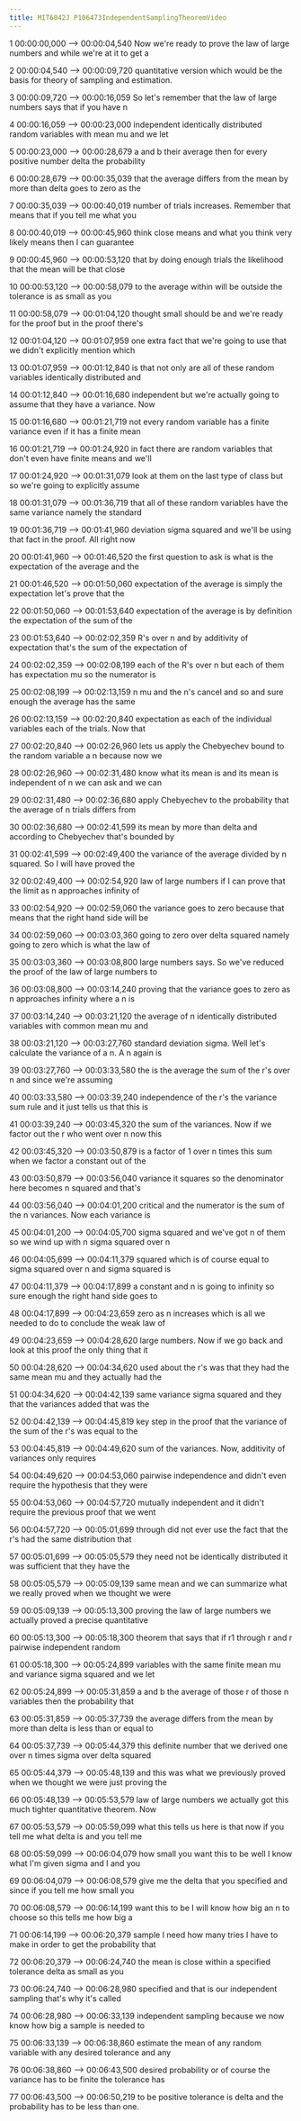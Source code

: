 ```yaml
---
title: MIT6042J P106473IndependentSamplingTheoremVideo
---
```


1
00:00:00,000 --> 00:00:04,540
Now we're ready to prove the law of large numbers and while we're at it to get a

2
00:00:04,540 --> 00:00:09,720
quantitative version which would be the basis for theory of sampling and estimation.

3
00:00:09,720 --> 00:00:16,059
So let's remember that the law of large numbers says that if you have n

4
00:00:16,059 --> 00:00:23,000
independent identically distributed random variables with mean mu and we let

5
00:00:23,000 --> 00:00:28,679
a and b their average then for every positive number delta the probability

6
00:00:28,679 --> 00:00:35,039
that the average differs from the mean by more than delta goes to zero as the

7
00:00:35,039 --> 00:00:40,019
number of trials increases. Remember that means that if you tell me what you

8
00:00:40,019 --> 00:00:45,960
think close means and what you think very likely means then I can guarantee

9
00:00:45,960 --> 00:00:53,120
that by doing enough trials the likelihood that the mean will be that close

10
00:00:53,120 --> 00:00:58,079
to the average within will be outside the tolerance is as small as you

11
00:00:58,079 --> 00:01:04,120
thought small should be and we're ready for the proof but in the proof there's

12
00:01:04,120 --> 00:01:07,959
one extra fact that we're going to use that we didn't explicitly mention which

13
00:01:07,959 --> 00:01:12,840
is that not only are all of these random variables identically distributed and

14
00:01:12,840 --> 00:01:16,680
independent but we're actually going to assume that they have a variance. Now

15
00:01:16,680 --> 00:01:21,719
not every random variable has a finite variance even if it has a finite mean

16
00:01:21,719 --> 00:01:24,920
in fact there are random variables that don't even have finite means and we'll

17
00:01:24,920 --> 00:01:31,079
look at them on the last type of class but so we're going to explicitly assume

18
00:01:31,079 --> 00:01:36,719
that all of these random variables have the same variance namely the standard

19
00:01:36,719 --> 00:01:41,960
deviation sigma squared and we'll be using that fact in the proof. All right now

20
00:01:41,960 --> 00:01:46,520
the first question to ask is what is the expectation of the average and the

21
00:01:46,520 --> 00:01:50,060
expectation of the average is simply the expectation let's prove that the

22
00:01:50,060 --> 00:01:53,640
expectation of the average is by definition the expectation of the sum of the

23
00:01:53,640 --> 00:02:02,359
R's over n and by additivity of expectation that's the sum of the expectation of

24
00:02:02,359 --> 00:02:08,199
each of the R's over n but each of them has expectation mu so the numerator is

25
00:02:08,199 --> 00:02:13,159
n mu and the n's cancel and so and sure enough the average has the same

26
00:02:13,159 --> 00:02:20,840
expectation as each of the individual variables each of the trials. Now that

27
00:02:20,840 --> 00:02:26,960
lets us apply the Chebyechev bound to the random variable a n because now we

28
00:02:26,960 --> 00:02:31,480
know what its mean is and its mean is independent of n we can ask and we can

29
00:02:31,480 --> 00:02:36,680
apply Chebyechev to the probability that the average of n trials differs from

30
00:02:36,680 --> 00:02:41,599
its mean by more than delta and according to Chebyechev that's bounded by

31
00:02:41,599 --> 00:02:49,400
the variance of the average divided by n squared. So I will have proved the

32
00:02:49,400 --> 00:02:54,920
law of large numbers if I can prove that the limit as n approaches infinity of

33
00:02:54,920 --> 00:02:59,060
the variance goes to zero because that means that the right hand side will be

34
00:02:59,060 --> 00:03:03,360
going to zero over delta squared namely going to zero which is what the law of

35
00:03:03,360 --> 00:03:08,800
large numbers says. So we've reduced the proof of the law of large numbers to

36
00:03:08,800 --> 00:03:14,240
proving that the variance goes to zero as n approaches infinity where a n is

37
00:03:14,240 --> 00:03:21,120
the average of n identically distributed variables with common mean mu and

38
00:03:21,120 --> 00:03:27,760
standard deviation sigma. Well let's calculate the variance of a n. A n again is

39
00:03:27,760 --> 00:03:33,580
the is the average the sum of the r's over n and since we're assuming

40
00:03:33,580 --> 00:03:39,240
independence of the r's the variance sum rule and it just tells us that this is

41
00:03:39,240 --> 00:03:45,320
the sum of the variances. Now if we factor out the r who went over n now this

42
00:03:45,320 --> 00:03:50,879
is a factor of 1 over n times this sum when we factor a constant out of the

43
00:03:50,879 --> 00:03:56,040
variance it squares so the denominator here becomes n squared and that's

44
00:03:56,040 --> 00:04:01,200
critical and the numerator is the sum of the n variances. Now each variance is

45
00:04:01,200 --> 00:04:05,700
sigma squared and we've got n of them so we wind up with n sigma squared over n

46
00:04:05,699 --> 00:04:11,379
squared which is of course equal to sigma squared over n and sigma squared is

47
00:04:11,379 --> 00:04:17,899
a constant and n is going to infinity so sure enough the right hand side goes to

48
00:04:17,899 --> 00:04:23,659
zero as n increases which is all we needed to do to conclude the weak law of

49
00:04:23,659 --> 00:04:28,620
large numbers. Now if we go back and look at this proof the only thing that it

50
00:04:28,620 --> 00:04:34,620
used about the r's was that they had the same mean mu and they actually had the

51
00:04:34,620 --> 00:04:42,139
same variance sigma squared and they that the variances added that was the

52
00:04:42,139 --> 00:04:45,819
key step in the proof that the variance of the sum of the r's was equal to the

53
00:04:45,819 --> 00:04:49,620
sum of the variances. Now, additivity of variances only requires

54
00:04:49,620 --> 00:04:53,060
pairwise independence and didn't even require the hypothesis that they were

55
00:04:53,060 --> 00:04:57,720
mutually independent and it didn't require the previous proof that we went

56
00:04:57,720 --> 00:05:01,699
through did not ever use the fact that the r's had the same distribution that

57
00:05:01,699 --> 00:05:05,579
they need not be identically distributed it was sufficient that they have the

58
00:05:05,579 --> 00:05:09,139
same mean and we can summarize what we really proved when we thought we were

59
00:05:09,139 --> 00:05:13,300
proving the law of large numbers we actually proved a precise quantitative

60
00:05:13,300 --> 00:05:18,300
theorem that says that if r1 through r and r pairwise independent random

61
00:05:18,300 --> 00:05:24,899
variables with the same finite mean mu and variance sigma squared and we let

62
00:05:24,899 --> 00:05:31,859
a and b the average of those r of those n variables then the probability that

63
00:05:31,859 --> 00:05:37,739
the average differs from the mean by more than delta is less than or equal to

64
00:05:37,739 --> 00:05:44,379
this definite number that we derived one over n times sigma over delta squared

65
00:05:44,379 --> 00:05:48,139
and this was what we previously proved when we thought we were just proving the

66
00:05:48,139 --> 00:05:53,579
law of large numbers we actually got this much tighter quantitative theorem. Now

67
00:05:53,579 --> 00:05:59,099
what this tells us here is that now if you tell me what delta is and you tell me

68
00:05:59,099 --> 00:06:04,079
how small you want this to be well I know what I'm given sigma and I and you

69
00:06:04,079 --> 00:06:08,579
give me the delta that you specified and since if you tell me how small you

70
00:06:08,579 --> 00:06:14,199
want this to be I will know how big an n to choose so this tells me how big a

71
00:06:14,199 --> 00:06:20,379
sample I need how many tries I have to make in order to get the probability that

72
00:06:20,379 --> 00:06:24,740
the mean is close within a specified tolerance delta as small as you

73
00:06:24,740 --> 00:06:28,980
specified and that is our independent sampling that's why it's called

74
00:06:28,980 --> 00:06:33,139
independent sampling because we now know how big a sample is needed to

75
00:06:33,139 --> 00:06:38,860
estimate the mean of any random variable with any desired tolerance and any

76
00:06:38,860 --> 00:06:43,500
desired probability or of course the variance has to be finite the tolerance has

77
00:06:43,500 --> 00:06:50,219
to be positive tolerance is delta and the probability has to be less than one.

